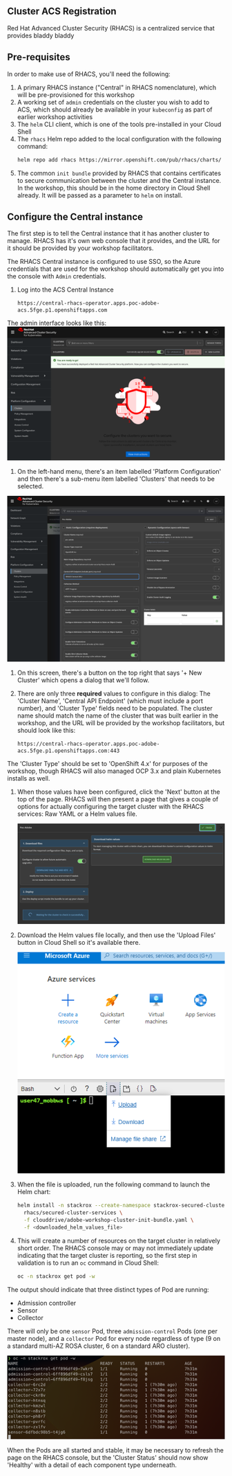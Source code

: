 ## Cluster ACS Registration

Red Hat Advanced Cluster Security (RHACS) is a centralized service that provides bladdy bladdy


## Pre-requisites

In order to make use of RHACS, you'll need the following:

1. A primary RHACS instance ("Central" in RHACS nomenclature), which will be pre-provisioned for this workshop
1. A working set of `admin` credentials on the cluster you wish to add to ACS, which should already be available in your `kubeconfig` as part of earlier workshop activities
1. The `helm` CLI client, which is one of the tools pre-installed in your Cloud Shell
1. The `rhacs` Helm repo added to the local configuration with the following command:
    ```bash
    helm repo add rhacs https://mirror.openshift.com/pub/rhacs/charts/
    ```
1. The common `init bundle` provided by RHACS that contains certificates to secure communication between the cluster and the Central instance. In the workshop, this should be in the home directory in Cloud Shell already. It will be passed as a parameter to `helm` on install.

## Configure the Central instance

The first step is to tell the Central instance that it has another cluster to manage. RHACS has it's own web console that it provides, and the URL for it should be provided by your workshop facilitators.

The RHACS Central instance is configured to use SSO, so the Azure credentials that are used for the workshop should automatically get you into the console with `Admin` credentials.

1. Log into the ACS Central Instance

    ```
    https://central-rhacs-operator.apps.poc-adobe-acs.5fge.p1.openshiftapps.com
    ```

The admin interface looks like this: ![ACS-Console](acs-cluster-home.png)

1. On the left-hand menu, there's an item labelled 'Platform Configuration' and then there's a sub-menu item labelled 'Clusters' that needs to be selected.

![ACS-Cluster-Add-Step-1](acs-cluster-step-1.png)

1. On this screen, there's a button on the top right that says '+ New Cluster' which opens a dialog that we'll follow.

1. There are only three **required** values to configure in this dialog: The 'Cluster Name', 'Central API Endpoint' (which must include a port number), and 'Cluster Type' fields need to be populated. The cluster name should match the name of the cluster that was built earlier in the workshop, and the URL will be provided by the workshop facilitators, but should look like this:

    ```
    https://central-rhacs-operator.apps.poc-adobe-acs.5fge.p1.openshiftapps.com:443
    ```

The 'Cluster Type' should be set to 'OpenShift 4.x' for purposes of the workshop, though RHACS will also managed OCP 3.x and plain Kubernetes installs as well.

1. When those values have been configured, click the 'Next' button at the top of the page. RHACS will then present a page that gives a couple of options for actually configuring the target cluster with the RHACS services: Raw YAML or a Helm values file.

    ![ACS-Cluster-Add-Step-2](acs-cluster-step-2.png)

1. Download the Helm values file locally, and then use the 'Upload Files' button in Cloud Shell so it's available there.

    ![ACS-File-Upload-Button](acs-upload.png)

1. When the file is uploaded, run the following command to launch the Helm chart:

    ```bash
    helm install -n stackrox --create-namespace stackrox-secured-cluster-services \
      rhacs/secured-cluster-services \
      -f clouddrive/adobe-workshop-cluster-init-bundle.yaml \
      -f <downloaded_helm_values_file>

    ```

1. This will create a number of resources on the target cluster in relatively short order. The RHACS console may or may not immediately update indicating that the target cluster is reporting, so the first step in validation is to run an `oc` command in Cloud Shell:

    ```bash
    oc -n stackrox get pod -w
    ```

The output should indicate that three distinct types of Pod are running:

- Admission controller
- Sensor
- Collector

There will only be one `sensor` Pod, three `admission-control` Pods (one per master node), and a `collector` Pod for every node regardless of type (9 on a standard multi-AZ ROSA cluster, 6 on a standard ARO cluster).

![ACS-oc-output](acs-oc-output.png)

When the Pods are all started and stable, it may be necessary to refresh the page on the RHACS console, but the 'Cluster Status' should now show 'Healthy' with a detail of each component type underneath.





